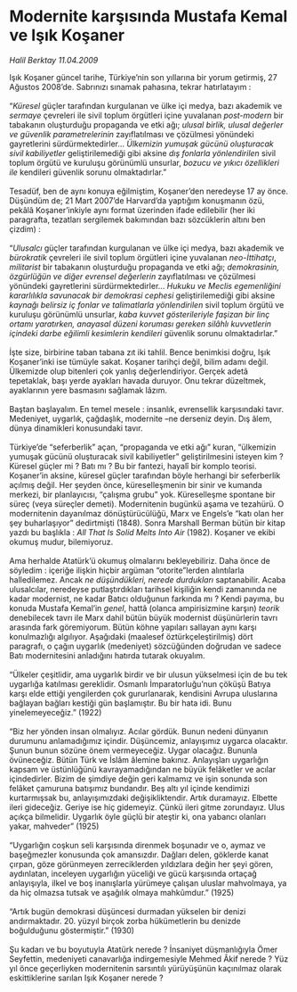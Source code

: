 # Modernite karşısında Mustafa Kemal ve Işık Koşaner

*Halil Berktay 11.04.2009*

<div class="taraf_structure_2col_1zq">
<div class="margen_n">



 <p>Işık Koşaner güncel tarihe, Türkiye’nin son yıllarına bir yorum getirmiş, 27 Ağustos 2008’de. Sabrınızı sınamak pahasına, tekrar hatırlatayım : <br/><br/>“<i>Küresel </i>güçler tarafından kurgulanan ve ülke içi medya, bazı akademik ve <i>sermaye</i> çevreleri ile sivil toplum örgütleri içine yuvalanan <i>post-modern</i> bir tabakanın oluşturduğu propaganda ve etki ağı; <i>ulusal birlik, ulusal değerler ve güvenlik parametrelerinin</i> zayıflatılması ve çözülmesi yönündeki gayretlerini sürdürmektedirler... <i>Ülkemizin yumuşak gücünü oluşturacak sivil kabiliyetler</i> geliştirilemediği gibi aksine <i>dış fonlarla yönlendirilen</i> sivil toplum örgütü ve kuruluşu görünümlü unsurlar, <i>bozucu ve yıkıcı özellikleri ile</i> kendileri güvenlik sorunu olmaktadırlar.” <br/><br/>Tesadüf, ben de aynı konuya eğilmiştim, Koşaner’den neredeyse 17 ay önce. Düşündüm de; 21 Mart 2007’de Harvard’da yaptığım konuşmanın özü, pekâlâ Koşaner’inkiyle aynı format üzerinden ifade edilebilir (her iki paragrafta, tezatları sergilemek bakımından bazı sözcüklerin altını ben çizdim) : <br/><br/>“<i>Ulusalcı</i> güçler tarafından kurgulanan ve ülke içi medya, bazı akademik ve <i>bürokratik</i> çevreleri ile sivil toplum örgütleri içine yuvalanan <i>neo-İttihatçı</i>,<i> militarist</i> bir tabakanın oluşturduğu propaganda ve etki ağı; <i>demokrasinin, özgürlüğün ve diğer evrensel değerlerin</i> zayıflatılması ve çözülmesi yönündeki gayretlerini sürdürmektedirler... <i>Hukuku ve Meclis egemenliğini kararlılıkla savunacak bir demokrasi cephesi</i> geliştirilemediği gibi aksine <i>kaynağı belirsiz iç fonlar ve talimatlarla yönlendirilen</i> sivil toplum örgütü ve kuruluşu görünümlü unsurlar, <i>kaba kuvvet gösterileriyle faşizan bir linç ortamı yaratırken, anayasal düzeni koruması gereken silâhlı kuvvetlerin içindeki darbe eğilimli kesimlerin kendileri</i> güvenlik sorunu olmaktadırlar.” <br/><br/>İşte size, birbirine taban tabana zıt iki tahlil. Bence benimkisi doğru, Işık Koşaner’inki ise tümüyle sakat. Koşaner tarihçi değil, bilim adamı değil. Ülkemizde olup bitenleri çok yanlış değerlendiriyor. Gerçek adetâ tepetaklak, başı yerde ayakları havada duruyor. Onu tekrar düzeltmek, ayaklarının yere basmasını sağlamak lâzım. <br/><br/>Baştan başlayalım. En temel mesele : insanlık, evrensellik karşısındaki tavır. Medeniyet, uygarlık, çağdaşlık, modernite –ne derseniz deyin. Dış âlem, dünya dinamikleri konusundaki tavır. <br/><br/>Türkiye’de “seferberlik” açan, “propaganda ve etki ağı” kuran, “ülkemizin yumuşak gücünü oluşturacak sivil kabiliyetler” geliştirilmesini isteyen kim ? Küresel güçler mi ? Batı mı ? Bu bir fantezi, hayalî bir komplo teorisi. Koşaner’in aksine, küresel güçler tarafından böyle herhangi bir seferberlik açılmış değil. Her şeyden önce, küreselleşmenin bir sinir ve kumanda merkezi, bir planlayıcısı, “çalışma grubu” yok. Küreselleşme spontane bir süreç (veya süreçler demeti). Modernitenin bugünkü aşama ve tezahürü. O modernitenin dayanılmaz dönüştürücülüğü, Marx ve Engels’e “katı olan her şey buharlaşıyor” dedirtmişti (1848). Sonra Marshall Berman bütün bir kitap yazdı bu başlıkla : <i>All That Is Solid Melts Into Air</i> (1982). Koşaner ve ekibi okumuş mudur, bilemiyoruz. <br/><br/>Ama herhalde Atatürk’ü okumuş olmalarını bekleyebiliriz. Daha önce de söyledim : içeriğe ilişkin hiçbir argüman “otorite”lerden alıntılarla halledilemez. Ancak <i>ne düşündükleri, nerede durdukları</i> saptanabilir. Acaba ulusalcılar, neredeyse putlaştırdıkları tarihsel kişiliğin kendi zamanında ne kadar modernist, ne kadar Batıcı olduğunun farkında mı ? Kendi payıma, bu konuda Mustafa Kemal’in <i>genel</i>, hattâ (olanca ampirisizmine karşın) <i>teorik</i> denebilecek tavrı ile Marx dahil bütün büyük modernist düşünürlerin tavrı arasında fark göremiyorum. Bütün köhne yapıları sallayan aynı karşı konulmazlığı algılıyor. Aşağıdaki (maalesef öztürkçeleştirilmiş) dört paragrafı, o çağın uygarlık (medeniyet) sözcüğünden doğrudan ve sadece Batı modernitesini anladığını hatırda tutarak okuyalım. <br/><br/>“Ülkeler çeşitlidir, ama uygarlık birdir ve bir ulusun yükselmesi için de bu tek uygarlığa katılması gereklidir. Osmanlı İmparatorluğu’nun çöküşü Batıya karşı elde ettiği yengilerden çok gururlanarak, kendisini Avrupa uluslarına bağlayan bağları kestiği gün başlamıştır. Bu bir hata idi. Bunu yinelemeyeceğiz.” (1922) <br/><br/>“Biz her yönden insan olmalıyız. Acılar gördük. Bunun nedeni dünyanın durumunu anlamadığımız içindir. Düşüncemiz, anlayışımız uygarca olacaktır. Şunun bunun sözüne önem vermeyeceğiz. Uygar olacağız. Bununla övüneceğiz. Bütün Türk ve İslâm âlemine bakınız. Anlayışları uygarlığın kapsam ve üstünlüğünü kavrayamadığından ne büyük felâketler ve acılar içindedirler. Bizim de şimdiye değin geri kalmamız ve işin sonunda son felâket çamuruna batışımız bundandır. Beş altı yıl içinde kendimizi kurtarmışsak bu, anlayışımızdaki değişikliktendir. Artık duramayız. Elbette ileri gideceğiz. Geriye ise hiç gidemeyiz. Çünkü ileri gitme zorundayız. Ulus açıkça bilmelidir. Uygarlık öyle güçlü bir ateştir ki, ona yabancı olanları yakar, mahveder” (1925) <br/><br/>“Uygarlığın coşkun seli karşısında direnmek boşunadır ve o, aymaz ve başeğmezler konusunda çok amansızdır. Dağları delen, göklerde kanat çırpan, göze görünmeyen zerreciklerden yıldızlara değin her şeyi gören, aydınlatan, inceleyen uygarlığın yüceliği ve gücü karşısında ortaçağ anlayışıyla, ilkel ve boş inanışlarla yürümeye çalışan uluslar mahvolmaya, ya da hiç olmazsa tutsak ve aşağılık olmaya mahkûmdur.” (1925) <br/><br/>“Artık bugün demokrasi düşüncesi durmadan yükselen bir denizi andırmaktadır. 20. yüzyıl birçok zorba hükümetlerin bu denizde boğulduğunu göstermiştir.” (1930) <br/><br/>Şu kadarı ve bu boyutuyla Atatürk nerede ? İnsaniyet düşmanlığıyla Ömer Seyfettin, medeniyeti canavarlığa indirgemesiyle Mehmed Âkif nerede ? Yüz yıl önce geçerliyken modernitenin sarsıntılı yürüyüşünün kaçınılmaz olarak eskittiklerine sarılan Işık Koşaner nerede ?</p>
<br/>
<br/>
<br/>



<br/>


<div id="taraf_not">
</div>

</div>


</div>
